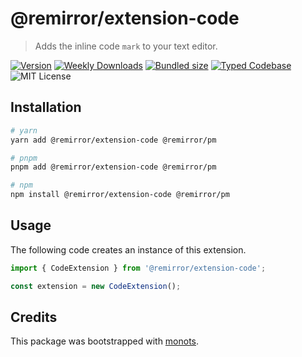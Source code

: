 # @remirror/extension-code

> Adds the inline code `mark` to your text editor.

[![Version][version]][npm] [![Weekly Downloads][downloads-badge]][npm]
[![Bundled size][size-badge]][size] [![Typed Codebase][typescript]](./src/index.ts)
![MIT License][license]

[version]: https://flat.badgen.net/npm/v/@remirror/extension-code
[npm]: https://npmjs.com/package/@remirror/extension-code
[license]: https://flat.badgen.net/badge/license/MIT/purple
[size]: https://bundlephobia.com/result?p=@remirror/extension-code
[size-badge]: https://flat.badgen.net/bundlephobia/minzip/@remirror/extension-code
[typescript]: https://flat.badgen.net/badge/icon/TypeScript?icon=typescript&label
[downloads-badge]: https://badgen.net/npm/dw/@remirror/extension-code/red?icon=npm

## Installation

```bash
# yarn
yarn add @remirror/extension-code @remirror/pm

# pnpm
pnpm add @remirror/extension-code @remirror/pm

# npm
npm install @remirror/extension-code @remirror/pm
```

## Usage

The following code creates an instance of this extension.

```ts
import { CodeExtension } from '@remirror/extension-code';

const extension = new CodeExtension();
```

## Credits

This package was bootstrapped with [monots].

[monots]: https://github.com/monots/monots
